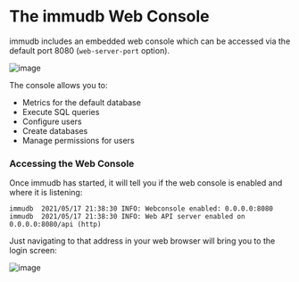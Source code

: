 
# The immudb Web Console

<WrappedSection>

immudb includes an embedded web console which can be accessed via the default port 8080 (`web-server-port` option).

![image](/webconsole.jpg)

The console allows you to:

* Metrics for the default database
* Execute SQL queries
* Configure users
* Create databases
* Manage permissions for users

</WrappedSection>

<WrappedSection>

### Accessing the Web Console

Once immudb has started, it will tell you if the web console is enabled and where it is listening:

```
immudb  2021/05/17 21:38:30 INFO: Webconsole enabled: 0.0.0.0:8080
immudb  2021/05/17 21:38:30 INFO: Web API server enabled on 0.0.0.0:8080/api (http)
```

Just navigating to that address in your web browser will bring you to the login screen:

![image](/browser.png)

</WrappedSection>



